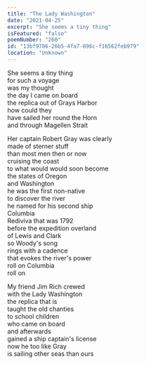 ```yaml
---
title: "The Lady Washington"
date: "2021-04-25"
excerpt: "She seems a tiny thing"
isFeatured: "false"
poemNumber: "260"
id: "13bf9706-26b5-4fa7-896c-f16562feb979"
location: "Unknown"
---
```


She seems a tiny thing  
for such a voyage  
was my thought  
the day I came on board  
the replica out of Grays Harbor  
how could they  
have sailed her round the Horn  
and through Magellen Strait

Her captain Robert Gray was clearly  
made of sterner stuff  
than most men then or now  
cruising the coast  
to what would would soon become  
the states of Oregon  
and Washington  
he was the first non-native  
to discover the river  
he named for his second ship  
Columbia  
Rediviva that was 1792  
before the expedition overland  
of Lewis and Clark  
so Woody's song  
rings with a cadence  
that evokes the river's power  
roll on Columbia  
roll on

My friend Jim Rich crewed  
with the Lady Washington  
the replica that is  
taught the old chanties  
to school children  
who came on board  
and afterwards  
gained a ship captain's license  
now he too like Gray  
is sailing other seas than ours

